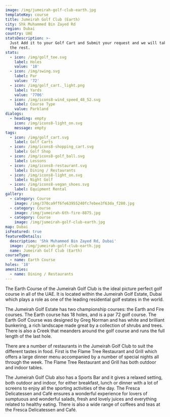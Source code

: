 ```yaml
---
image: /img/jumeirah-golf-club-earth.jpg
templateKey: course
title: Jumeirah Golf Club (Earth)
city: Shk Muhammed Bin Zayed Rd
region: Dubai
country: UAE
statsDescription: >-
  Just Add it to your Golf Cart and Submit your request and we will take care of
  the rest.
stats:
  - icon: /img/golf_tee.svg
    label: Holes
    value: '18'
  - icon: /img/swing.svg
    label: Par
    value: '72'
  - icon: /img/golf_cart._light.png
    label: Yards
    value: '7706'
  - icon: /img/icons8-wind_speed_48_52.svg
    label: Course Type
    value: Parkland
dialogs:
  - heading: empty
    icon: /img/icons8-light_on.svg
    message: empty
tags:
  - icon: /img/golf_cart.svg
    label: Golf Carts
  - icon: /img/icons8-shopping_cart.svg
    label: Golf Shop
  - icon: /img/icons8-golf_ball.svg
    label: Lessons
  - icon: /img/icons8-restaurant.svg
    label: Dining / Restaurants
  - icon: /img/icons8-light_on.svg
    label: Night Golf
  - icon: /img/icons8-vegan_shoes.svg
    label: Equipment Rental
gallery:
  - category: Course
    image: /img/370ca9ff6fe63955240fc7ebee3f63da_f280.jpg
  - category: Course
    image: /img/jumeirah-6th-fire-8875.jpg
  - category: Course
    image: /img/jumeirah-golf-club-earth.jpg
map: Dubai
isFeatured: true
featuredDetails:
  description: 'Shk Muhammed Bin Zayed Rd, Dubai'
  image: /img/jumeirah-golf-club-earth.jpg
  name: Jumeirah Golf Club (Earth)
courseType:
  - name: Earth Course
holes: '18'
amenities:
  - name: Dining / Restaurants
---
```

The Earth Course of the Jumeirah Golf Club is the ideal picture perfect golf course in all of the UAE. It is located within the Jumeirah Golf Estate, Dubai which plays a role as one of the leading residential golf estates in the world. 

The Jumeirah Golf Estate has two championship courses: the Earth and Fire courses. The Earth course has 18 holes, and is a par 72 golf course. The Earth Golf Course was designed by Greg Norman and has white and brilliant bunkering, a rich landscape made great by a collection of shrubs and trees. There is also a Creek that meanders around the golf course and runs the full length of the last hole.

There are a number of restaurants in the Jumeirah Golf Club to suit the different tastes in food. First is the Flame Tree Restaurant and Grill which offers a large dinner menu accompanied by a number of special nights all through the week. The Flame Tree Restaurant and Grill has both outdoor and indoor tables.

The Jumeirah Golf Club also has a Sports Bar and it gives a relaxed setting, both outdoor and indoor, for either breakfast, lunch or dinner with a lot of screens to enjoy all the sporting activities of the day. The Fresca Delicatessen and Café ensures a wonderful experience for lovers of sumptuous and wonderful salads, fresh and lovely juices and everything related to healthy eating. There is also a wide range of coffees and teas at the Fresca Delicatessen and Café.
